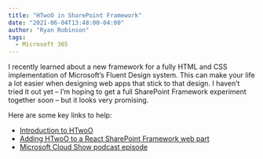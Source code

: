 ```yaml
---
title: "HTwoO in SharePoint Framework"
date: "2021-06-04T13:48:00-04:00"
author: "Ryan Robinson"
tags:
  - Microsoft 365
---
```


I recently learned about a new framework for a fully HTML and CSS implementation of Microsoft’s Fluent Design system. This can make your life a lot easier when designing web apps that stick to that design. I haven’t tried it out yet – I’m hoping to get a full SharePoint Framework experiment together soon – but it looks very promising.

Here are some key links to help:

- [Introduction to HTwoO](https://n8d.at/htwoo-ui-launched-fluent-design-in-html-and-css/)
- [Adding HTwoO to a React SharePoint Framework web part](https://n8d.at/how-to-use-htwoo-with-a-reactjs-web-part/?utm_source=collab365&utm_medium=collab365today&utm_campaign=daily_digest)
- [Microsoft Cloud Show podcast episode](https://www.microsoftcloudshow.com/podcast/Episodes/407-htwoo-a-pure-html-css-fluent-design-system-stefan-bauer/)
